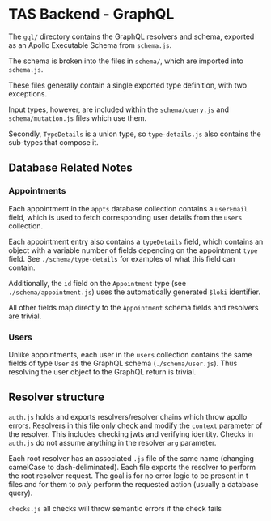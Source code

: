 # TAS Backend - GraphQL
The `gql/` directory contains the GraphQL resolvers and schema, exported as an Apollo Executable Schema from `schema.js`.

The schema is broken into the files in `schema/`, which are imported into `schema.js`.

These files generally contain a single exported type definition, with two exceptions.

Input types, however, are included within the `schema/query.js` and `schema/mutation.js` files which use them.

Secondly, `TypeDetails` is a union type, so `type-details.js` also contains the sub-types that compose it.

## Database Related Notes
### Appointments
Each appointment in the `appts` database collection contains a `userEmail` field, which is used to fetch corresponding user details from the `users` collection.

Each appointment entry also contains a `typeDetails` field, which contains an object with a variable number of fields depending on the appointment `type` field. See `./schema/type-details` for examples of what this field can contain.

Additionally, the `id` field on the `Appointment` type (see `./schema/appointment.js`) uses the automatically generated `$loki` identifier.

All other fields map directly to the `Appointment` schema fields and resolvers are trivial.

### Users
Unlike appointments, each user in the `users` collection contains the same fields of type `User` as the GraphQL schema (`./schema/user.js`). Thus resolving the user object to the GraphQL return is trivial.

## Resolver structure
`auth.js` holds and exports resolvers/resolver chains which throw apollo errors. Resolvers in this file only check and modify the `context` parameter of the resolver. This includes checking jwts and verifying identity. Checks in `auth.js` do not assume anything in the resolver `arg` parameter.

Each root resolver has an associated `.js` file of the same name (changing camelCase to dash-deliminated). Each file exports the resolver to perform the root resolver request. The goal is for no error logic to be present in t files and for them to *only* perform the requested action (usually a database query).

`checks.js` all checks will throw semantic errors if the check fails
